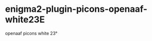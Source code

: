 enigma2-plugin-picons-openaaf-white23E
======================================

openaaf picons white 23°
